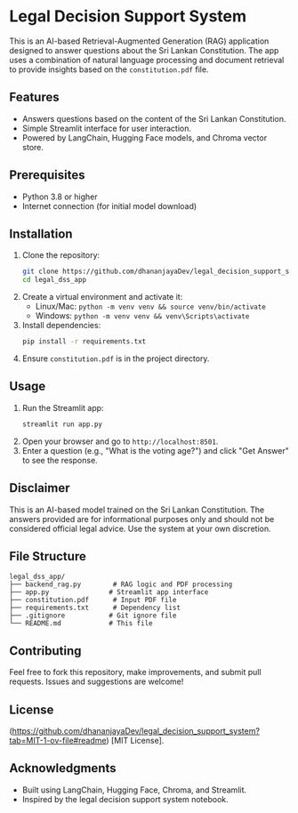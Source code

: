 # Legal Decision Support System

This is an AI-based Retrieval-Augmented Generation (RAG) application designed to answer questions about the Sri Lankan Constitution. The app uses a combination of natural language processing and document retrieval to provide insights based on the `constitution.pdf` file.

## Features
- Answers questions based on the content of the Sri Lankan Constitution.
- Simple Streamlit interface for user interaction.
- Powered by LangChain, Hugging Face models, and Chroma vector store.

## Prerequisites
- Python 3.8 or higher
- Internet connection (for initial model download)

## Installation
1. Clone the repository:
   ```bash
   git clone https://github.com/dhananjayaDev/legal_decision_support_system.git
   cd legal_dss_app
   ```
2. Create a virtual environment and activate it:
   - Linux/Mac: `python -m venv venv && source venv/bin/activate`
   - Windows: `python -m venv venv && venv\Scripts\activate`
3. Install dependencies:
   ```bash
   pip install -r requirements.txt
   ```
4. Ensure `constitution.pdf` is in the project directory.

## Usage
1. Run the Streamlit app:
   ```bash
   streamlit run app.py
   ```
2. Open your browser and go to `http://localhost:8501`.
3. Enter a question (e.g., "What is the voting age?") and click "Get Answer" to see the response.

## Disclaimer
This is an AI-based model trained on the Sri Lankan Constitution. The answers provided are for informational purposes only and should not be considered official legal advice. Use the system at your own discretion.

## File Structure
```
legal_dss_app/
├── backend_rag.py        # RAG logic and PDF processing
├── app.py               # Streamlit app interface
├── constitution.pdf      # Input PDF file
├── requirements.txt      # Dependency list
├── .gitignore           # Git ignore file
└── README.md            # This file
```

## Contributing
Feel free to fork this repository, make improvements, and submit pull requests. Issues and suggestions are welcome!

## License
(https://github.com/dhananjayaDev/legal_decision_support_system?tab=MIT-1-ov-file#readme) [MIT License].

## Acknowledgments
- Built using LangChain, Hugging Face, Chroma, and Streamlit.
- Inspired by the legal decision support system notebook.

